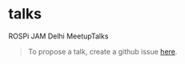 # talks
ROSPi JAM Delhi MeetupTalks

> To propose a talk, create a github issue [here](https://github.com/rospijam/talks/issues).
